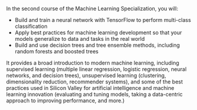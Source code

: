 In the second course of the Machine Learning Specialization, you will:

 - Build and train a neural network with TensorFlow to perform multi-class classification
 - Apply best practices for machine learning development so that your models generalize to data and tasks in the real world
 - Build and use decision trees and tree ensemble methods, including random forests and boosted trees

It provides a broad introduction to modern machine learning, including supervised learning (multiple linear regression, logistic regression, neural networks, and decision trees), unsupervised learning (clustering, dimensionality reduction, recommender systems), and some of the best practices used in Silicon Valley for artificial intelligence and machine learning innovation (evaluating and tuning models, taking a data-centric approach to improving performance, and more.)

